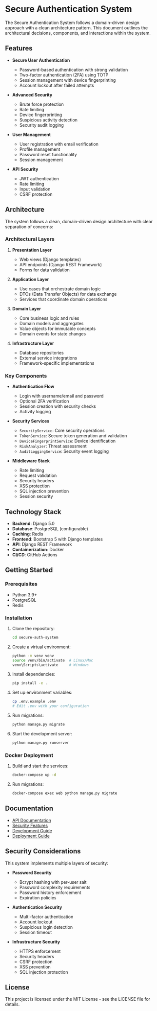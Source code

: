 # Secure Authentication System
The Secure Authentication System follows a domain-driven design approach with a clean architecture pattern. This document outlines the architectural decisions, components, and interactions within the system.


## Features

- **Secure User Authentication**
  - Password-based authentication with strong validation
  - Two-factor authentication (2FA) using TOTP
  - Session management with device fingerprinting
  - Account lockout after failed attempts

- **Advanced Security**
  - Brute force protection
  - Rate limiting
  - Device fingerprinting
  - Suspicious activity detection
  - Security audit logging

- **User Management**
  - User registration with email verification
  - Profile management
  - Password reset functionality
  - Session management

- **API Security**
  - JWT authentication
  - Rate limiting
  - Input validation
  - CSRF protection

## Architecture

The system follows a clean, domain-driven design architecture with clear separation of concerns:

### Architectural Layers

1. **Presentation Layer**
   - Web views (Django templates)
   - API endpoints (Django REST Framework)
   - Forms for data validation

2. **Application Layer**
   - Use cases that orchestrate domain logic
   - DTOs (Data Transfer Objects) for data exchange
   - Services that coordinate domain operations

3. **Domain Layer**
   - Core business logic and rules
   - Domain models and aggregates
   - Value objects for immutable concepts
   - Domain events for state changes

4. **Infrastructure Layer**
   - Database repositories
   - External service integrations
   - Framework-specific implementations

### Key Components

- **Authentication Flow**
  - Login with username/email and password
  - Optional 2FA verification
  - Session creation with security checks
  - Activity logging

- **Security Services**
  - `SecurityService`: Core security operations
  - `TokenService`: Secure token generation and validation
  - `DeviceFingerprintService`: Device identification
  - `RiskAnalyzer`: Threat assessment
  - `AuditLoggingService`: Security event logging

- **Middleware Stack**
  - Rate limiting
  - Request validation
  - Security headers
  - XSS protection
  - SQL injection prevention
  - Session security

## Technology Stack

- **Backend**: Django 5.0
- **Database**: PostgreSQL (configurable)
- **Caching**: Redis
- **Frontend**: Bootstrap 5 with Django templates
- **API**: Django REST Framework
- **Containerization**: Docker
- **CI/CD**: GitHub Actions

## Getting Started

### Prerequisites

- Python 3.9+
- PostgreSQL
- Redis

### Installation

1. Clone the repository:
   ```bash
   cd secure-auth-system
   ```

2. Create a virtual environment:
   ```bash
   python -m venv venv
   source venv/bin/activate  # Linux/Mac
   venv\Scripts\activate     # Windows
   ```

3. Install dependencies:
   ```bash
   pip install -e .
   ```

4. Set up environment variables:
   ```bash
   cp .env.example .env
   # Edit .env with your configuration
   ```

5. Run migrations:
   ```bash
   python manage.py migrate
   ```

6. Start the development server:
   ```bash
   python manage.py runserver
   ```

### Docker Deployment

1. Build and start the services:
   ```bash
   docker-compose up -d
   ```

2. Run migrations:
   ```bash
   docker-compose exec web python manage.py migrate
   ```

## Documentation

- [API Documentation](./docs/api.md)
- [Security Features](./docs/security.md)
- [Development Guide](./docs/development.md)
- [Deployment Guide](./docs/deployment.md)

## Security Considerations

This system implements multiple layers of security:

- **Password Security**
  - Bcrypt hashing with per-user salt
  - Password complexity requirements
  - Password history enforcement
  - Expiration policies

- **Authentication Security**
  - Multi-factor authentication
  - Account lockout
  - Suspicious login detection
  - Session timeout

- **Infrastructure Security**
  - HTTPS enforcement
  - Security headers
  - CSRF protection
  - XSS prevention
  - SQL injection protection

## License

This project is licensed under the MIT License - see the LICENSE file for details.
